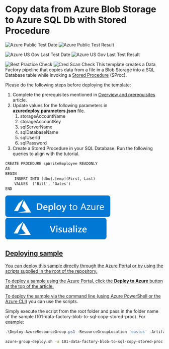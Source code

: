 # Copy data from Azure Blob Storage to Azure SQL Db with Stored Procedure

![Azure Public Test Date](https://azurequickstartsservice.blob.core.windows.net/badges/101-data-factory-blob-to-sql-copy-stored-proc/PublicLastTestDate.svg)
![Azure Public Test Result](https://azurequickstartsservice.blob.core.windows.net/badges/101-data-factory-blob-to-sql-copy-stored-proc/PublicDeployment.svg)

![Azure US Gov Last Test Date](https://azurequickstartsservice.blob.core.windows.net/badges/101-data-factory-blob-to-sql-copy-stored-proc/FairfaxLastTestDate.svg)
![Azure US Gov Last Test Result](https://azurequickstartsservice.blob.core.windows.net/badges/101-data-factory-blob-to-sql-copy-stored-proc/FairfaxDeployment.svg)

![Best Practice Check](https://azurequickstartsservice.blob.core.windows.net/badges/101-data-factory-blob-to-sql-copy-stored-proc/BestPracticeResult.svg)
![Cred Scan Check](https://azurequickstartsservice.blob.core.windows.net/badges/101-data-factory-blob-to-sql-copy-stored-proc/CredScanResult.svg)
This template creates a Data Factory pipeline that copies data from a file in a
Blob Storage into a SQL Database table while invoking a
[Stored Procedure](https://azure.microsoft.com/en-us/documentation/articles/data-factory-stored-proc-activity/)
(SProc).

Please do the following steps before deploying the template:

1. Complete the prerequisites mentioned in
   [Overview and prerequisites](https://azure.microsoft.com/documentation/articles/data-factory-copy-data-from-azure-blob-storage-to-sql-database/)
   article.
2. Update values for the following parameters in **azuredeploy.parameters.json**
   file.
   1. storageAccountName
   2. storageAccountKey
   3. sqlServerName
   4. sqlDatabaseName
   5. sqlUserId
   6. sqlPassword
3. Create a Stored Procedure in your SQL Database. Run the following queries to
   align with the tutorial.

```
CREATE PROCEDURE spWriteEmployee READONLY
AS
BEGIN
	INSERT INTO [dbo].[emp](First, Last)
	VALUES  ('Bill', 'Gates')
END
```

[![Deploy To Azure](https://raw.githubusercontent.com/Azure/azure-quickstart-templates/master/1-CONTRIBUTION-GUIDE/images/deploytoazure.svg?sanitize=true)](https://portal.azure.com/#create/Microsoft.Template/uri/https%3A%2F%2Fraw.githubusercontent.com%2FAzure%2Fazure-quickstart-templates%2Fmaster%2F101-data-factory-blob-to-sql-copy-stored-proc%2Fazuredeploy.json)
[![Visualize](https://raw.githubusercontent.com/Azure/azure-quickstart-templates/master/1-CONTRIBUTION-GUIDE/images/visualizebutton.svg?sanitize=true)](http://armviz.io/#/?load=https%3A%2F%2Fraw.githubusercontent.com%2FAzure%2Fazure-quickstart-templates%2Fmaster%2F101-data-factory-blob-to-sql-copy-stored-proc%2Fazuredeploy.json)

<a href="http://armviz.io/#/?load=https%3A%2F%2Fraw.githubusercontent.com%2FAzure%2Fazure-quickstart-templates%2Fmaster%2F101-data-factory-blob-to-sql-stored-proc%2Fazuredeploy.json" target="_blank">

## Deploying sample

You can deploy this sample directly through the Azure Portal or by using the
scripts supplied in the root of the repository.

To deploy a sample using the Azure Portal, click the **Deploy to Azure** button
at the top of the article.

To deploy the sample via the command line (using
[Azure PowerShell or the Azure CLI](https://azure.microsoft.com/en-us/downloads/))
you can use the scripts.

Simply execute the script from the root folder and pass in the folder name of
the sample (101-data-factory-blob-to-sql-copy-stored-proc). For example:

```PowerShell
.\Deploy-AzureResourceGroup.ps1 -ResourceGroupLocation 'eastus' -ArtifactStagingDirectory 101-data-factory-blob-to-sql-copy-stored-proc
```

```bash
azure-group-deploy.sh -a 101-data-factory-blob-to-sql-copy-stored-proc -l eastus
```
